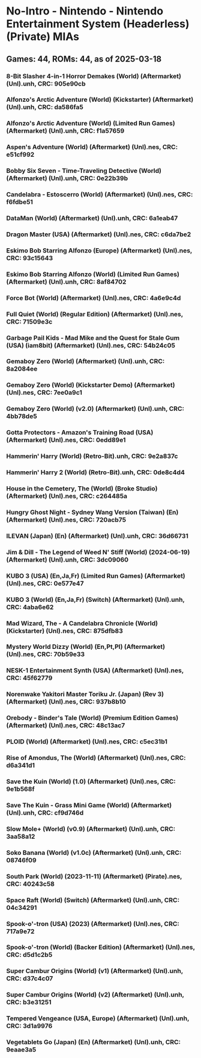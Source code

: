 # No-Intro - Nintendo - Nintendo Entertainment System (Headerless) (Private) MIAs
## Games: 44, ROMs: 44, as of 2025-03-18

### 8-Bit Slasher 4-in-1 Horror Demakes (World) (Aftermarket) (Unl).unh, CRC: 905e90cb
### Alfonzo's Arctic Adventure (World) (Kickstarter) (Aftermarket) (Unl).unh, CRC: da586fa5
### Alfonzo's Arctic Adventure (World) (Limited Run Games) (Aftermarket) (Unl).unh, CRC: f1a57659
### Aspen's Adventure (World) (Aftermarket) (Unl).nes, CRC: e51cf992
### Bobby Six Seven - Time-Traveling Detective (World) (Aftermarket) (Unl).unh, CRC: 0e22b39b
### Candelabra - Estoscerro (World) (Aftermarket) (Unl).nes, CRC: f6fdbe51
### DataMan (World) (Aftermarket) (Unl).unh, CRC: 6a1eab47
### Dragon Master (USA) (Aftermarket) (Unl).nes, CRC: c6da7be2
### Eskimo Bob Starring Alfonzo (Europe) (Aftermarket) (Unl).nes, CRC: 93c15643
### Eskimo Bob Starring Alfonzo (World) (Limited Run Games) (Aftermarket) (Unl).unh, CRC: 8af84702
### Force Bot (World) (Aftermarket) (Unl).nes, CRC: 4a6e9c4d
### Full Quiet (World) (Regular Edition) (Aftermarket) (Unl).nes, CRC: 71509e3c
### Garbage Pail Kids - Mad Mike and the Quest for Stale Gum (USA) (iam8bit) (Aftermarket) (Unl).nes, CRC: 54b24c05
### Gemaboy Zero (World) (Aftermarket) (Unl).unh, CRC: 8a2084ee
### Gemaboy Zero (World) (Kickstarter Demo) (Aftermarket) (Unl).nes, CRC: 7ee0a9c1
### Gemaboy Zero (World) (v2.0) (Aftermarket) (Unl).unh, CRC: 4bb78de5
### Gotta Protectors - Amazon's Training Road (USA) (Aftermarket) (Unl).nes, CRC: 0edd89e1
### Hammerin' Harry (World) (Retro-Bit).unh, CRC: 9e2a837c
### Hammerin' Harry 2 (World) (Retro-Bit).unh, CRC: 0de8c4d4
### House in the Cemetery, The (World) (Broke Studio) (Aftermarket) (Unl).nes, CRC: c264485a
### Hungry Ghost Night - Sydney Wang Version (Taiwan) (En) (Aftermarket) (Unl).nes, CRC: 720acb75
### ILEVAN (Japan) (En) (Aftermarket) (Unl).unh, CRC: 36d66731
### Jim & Dill - The Legend of Weed N' Stiff (World) (2024-06-19) (Aftermarket) (Unl).unh, CRC: 3dc09060
### KUBO 3 (USA) (En,Ja,Fr) (Limited Run Games) (Aftermarket) (Unl).nes, CRC: 0e577e47
### KUBO 3 (World) (En,Ja,Fr) (Switch) (Aftermarket) (Unl).unh, CRC: 4aba6e62
### Mad Wizard, The - A Candelabra Chronicle (World) (Kickstarter) (Unl).nes, CRC: 875dfb83
### Mystery World Dizzy (World) (En,Pt,Pl) (Aftermarket) (Unl).nes, CRC: 70b59e33
### NESK-1 Entertainment Synth (USA) (Aftermarket) (Unl).nes, CRC: 45f62779
### Norenwake Yakitori Master Toriku Jr. (Japan) (Rev 3) (Aftermarket) (Unl).nes, CRC: 937b8b10
### Orebody - Binder's Tale (World) (Premium Edition Games) (Aftermarket) (Unl).nes, CRC: 48c13ac7
### PLOID (World) (Aftermarket) (Unl).nes, CRC: c5ec31b1
### Rise of Amondus, The (World) (Aftermarket) (Unl).nes, CRC: d6a341d1
### Save the Kuin (World) (1.0) (Aftermarket) (Unl).nes, CRC: 9e1b568f
### Save The Kuin - Grass Mini Game (World) (Aftermarket) (Unl).unh, CRC: cf9d746d
### Slow Mole+ (World) (v0.9) (Aftermarket) (Unl).unh, CRC: 3aa58a12
### Soko Banana (World) (v1.0c) (Aftermarket) (Unl).unh, CRC: 08746f09
### South Park (World) (2023-11-11) (Aftermarket) (Pirate).nes, CRC: 40243c58
### Space Raft (World) (Switch) (Aftermarket) (Unl).unh, CRC: 04c34291
### Spook-o'-tron (USA) (2023) (Aftermarket) (Unl).nes, CRC: 717a9e72
### Spook-o'-tron (World) (Backer Edition) (Aftermarket) (Unl).nes, CRC: d5d1c2b5
### Super Cambur Origins (World) (v1) (Aftermarket) (Unl).unh, CRC: d37c4c07
### Super Cambur Origins (World) (v2) (Aftermarket) (Unl).unh, CRC: b3e31251
### Tempered Vengeance (USA, Europe) (Aftermarket) (Unl).unh, CRC: 3d1a9976
### Vegetablets Go (Japan) (En) (Aftermarket) (Unl).unh, CRC: 9eaae3a5
